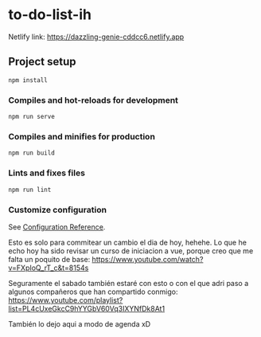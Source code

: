 # to-do-list-ih
Netlify link:
https://dazzling-genie-cddcc6.netlify.app

## Project setup
```
npm install
```

### Compiles and hot-reloads for development
```
npm run serve
```

### Compiles and minifies for production
```
npm run build
```

### Lints and fixes files
```
npm run lint
```

### Customize configuration
See [Configuration Reference](https://cli.vuejs.org/config/).

Esto es solo para commitear un cambio el dia de hoy, hehehe. Lo que he echo hoy ha sido revisar un curso de iniciacion a vue, porque creo que me falta un poquito de base: https://www.youtube.com/watch?v=FXpIoQ_rT_c&t=8154s

Seguramente el sabado también estaré con esto o con el que adri paso a algunos compañeros que han compartido conmigo: https://www.youtube.com/playlist?list=PL4cUxeGkcC9hYYGbV60Vq3IXYNfDk8At1 

También lo dejo aqui a modo de agenda xD
